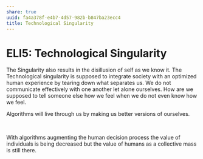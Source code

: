 ```yaml
---
share: true
uuid: fa4a378f-e4b7-4d57-982b-b847ba23ecc4
title: Technological Singularity
---
```

# ELI5: Technological Singularity
The Singularity also results in the disillusion of self as we know it. The Technological singularity is supposed to integrate society with an optimized human experience by tearing down what separates us. We do not communicate effectively with one another let alone ourselves. How are we supposed to tell someone else how we feel when we do not even know how we feel.

Algorithms will live through us by making us better versions of ourselves.

  
 

With algorithms augmenting the human decision process the value of individuals is being decreased but the value of humans as a collective mass is still there.